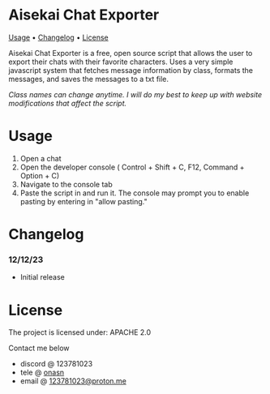 # Aisekai Chat Exporter

[Usage](https://github.com/8pz/...#usage) • [Changelog](https://github.com/8pz/...#changelog) • [License](https://github.com/8pz/...#license)

Aisekai Chat Exporter is a free, open source script that allows the user to export their chats with their favorite characters. Uses a very simple javascript system that fetches message information by class, formats the messages, and saves the messages to a txt file.

*Class names can change anytime. I will do my best to keep up with website modifications that affect the script.*

# Usage

1. Open a chat
2. Open the developer console ( Control + Shift + C, F12, Command + Option + C)
3. Navigate to the console tab
4. Paste the script in and run it. The console may prompt you to enable pasting by entering in "allow pasting."

# Changelog

### 12/12/23

- Initial release

# License

The project is licensed under: APACHE 2.0

Contact me below

- discord @ 123781023
- tele @ [onasn](https://t.me/onasn)
- email @ 123781023@proton.me
